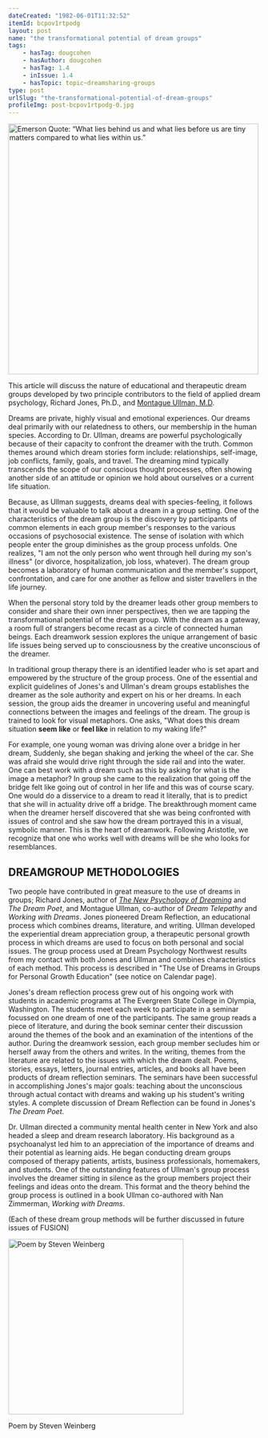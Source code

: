 ```yaml
---
dateCreated: "1982-06-01T11:32:52"
itemId: bcpov1rtpodg
layout: post
name: "the transformational potential of dream groups"
tags:
    - hasTag: dougcohen
    - hasAuthor: dougcohen
    - hasTag: 1.4
    - inIssue: 1.4
    - hasTopic: topic~dreamsharing-groups
type: post
urlSlug: "the-transformational-potential-of-dream-groups"
profileImg: post-bcpov1rtpodg-0.jpg
---
```


<img src="../images/post-bcpov1rtpodg-0.jpg" width="500" height="auto" alt="Emerson Quote: “What lies behind us and what lies before us are tiny matters compared to what lies within us.”"/>

This article will discuss the nature of educational and therapeutic dream groups developed by two principle contributors to the field of applied dream psychology, Richard Jones, Ph.D., and [Montague Ullman, M.D](../@montagueullman).

Dreams are private, highly visual and emotional experiences. Our dreams deal primarily with our relatedness to others, our membership in the human species. According to Dr. Ullman, dreams are powerful psychologically because of their capacity to confront the dreamer with the truth. Common themes around which dream stories form include: relationships, self-image, job conflicts, family, goals, and travel. The dreaming mind typically transcends the scope of our conscious thought processes, often showing another side of an attitude or opinion we hold about ourselves or a current life situation.

Because, as Ullman suggests, dreams deal with species-feeling, it follows that it would be valuable to talk about a dream in a group setting. One of the characteristics of the dream group is the discovery by participants of common elements in each group member's responses to the various occasions of psychosocial existence. The sense of isolation with which people enter the group diminishes as the group process unfolds. One realizes, "I am not the only person who went through hell during my son's illness" (or divorce, hospitalization, job loss, whatever). The dream group becomes a laboratory of human communication and the member's support, confrontation, and care for one another as fellow and sister travellers in the life journey.

When the personal story told by the dreamer leads other group members to consider and share their own inner perspectives, then we are tapping the transformational potential of the dream group. With the dream as a gateway, a room full of strangers become recast as a circle of connected human beings. Each dreamwork session explores the unique arrangement of basic life issues being served up to consciousness by the creative unconscious of the dreamer.

In traditional group therapy there is an identified leader who is set apart and empowered by the structure of the group process. One of the essential and explicit guidelines of Jones's and Ullman's dream groups establishes the dreamer as the sole authority and expert on his or her dreams. In each session, the group aids the dreamer in uncovering useful and meaningful connections between the images and feelings of the dream. The group is trained to look for visual metaphors. One asks, "What does this dream situation **seem like** or **feel like** in relation to my waking life?"

For example, one young woman was driving alone over a bridge in her dream, Suddenly, she began shaking and jerking the wheel of the car. She was afraid she would drive right through the side rail and into the water. One can best work with a dream such as this by asking for what is the image a metaphor? In group she came to the realization that going off the bridge felt like going out of control in her life and this was of course scary. One would do a disservice to a dream to read it literally, that is to predict that she will in actuality drive off a bridge. The breakthrough moment came when the dreamer herself discovered that she was being confronted with issues of control and she saw how the dream portrayed this in a visual, symbolic manner. This is the heart of dreamwork. Following Aristotle, we recognize that one who works well with dreams will be she who looks for resemblances.

## DREAMGROUP METHODOLOGIES

Two people have contributed in great measure to the use of dreams in groups; Richard Jones, author of [_The New Psychology of Dreaming_](https://www.amazon.com/New-Psychology-Dreaming-Pelican-Books/dp/0140220879) and _The Dream Poet_, and Montague Ullman, co-author of _Dream Telepathy_ and _Working with Dreams_. Jones pioneered Dream Reflection, an educational process which combines dreams, literature, and writing. Ullman developed the experiential dream appreciation group, a therapeutic personal growth process in which dreams are used to focus on both personal and social issues. The group process used at Dream Psychology Northwest results from my contact with both Jones and Ullman and combines characteristics of each method. This process is described in "The Use of Dreams in Groups for Personal Growth Education" (see notice on Calendar page).

Jones's dream reflection process grew out of his ongoing work with students in academic programs at The Evergreen State College in Olympia, Washington. The students meet each week to participate in a seminar focussed on one dream of one of the participants. The same group reads a piece of literature, and during the book seminar center their discussion around the themes of the book and an examination of the intentions of the author. During the dreamwork session, each group member secludes him or herself away from the others and writes. In the writing, themes from the literature are related to the issues with which the dream dealt. Poems, stories, essays, letters, journal entries, articles, and books all have been products of dream reflection seminars. The seminars have been successful in accomplishing Jones's major goals: teaching about the unconscious through actual contact with dreams and waking up his student's writing styles. A complete discussion of Dream Reflection can be found in Jones's _The Dream Poet_.

Dr. Ullman directed a community mental health center in New York and also headed a sleep and dream research laboratory. His background as a psychoanalyst led him to an appreciation of the importance of dreams and their potential as learning aids. He began conducting dream groups composed of therapy patients, artists, business professionals, homemakers, and students. One of the outstanding features of Ullman's group process involves the dreamer sitting in silence as the group members project their feelings and ideas onto the dream. This format and the theory behind the group process is outlined in a book Ullman co-authored with Nan Zimmerman, _Working with Dreams_.

(Each of these dream group methods will be further discussed in future issues of FUSION)

<img src="../images/post-bcpov1rtpodg-1.jpg" width="350" height="auto" alt="Poem by Steven Weinberg"/><!--nopreview--><div class="caption">Poem by Steven Weinberg</div><!--/nopreview-->
